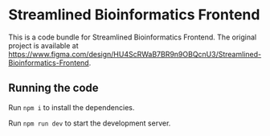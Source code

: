 
  # Streamlined Bioinformatics Frontend

  This is a code bundle for Streamlined Bioinformatics Frontend. The original project is available at https://www.figma.com/design/HU4ScRWaB7BR9n9OBQcnU3/Streamlined-Bioinformatics-Frontend.

  ## Running the code

  Run `npm i` to install the dependencies.

  Run `npm run dev` to start the development server.
  